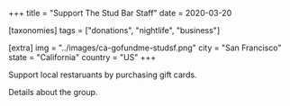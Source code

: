+++
title = "Support The Stud Bar Staff"
date = 2020-03-20

[taxonomies]
tags = ["donations", "nightlife", "business"]

[extra]
img = "../images/ca-gofundme-studsf.png"
city = "San Francisco"
state = "California"
country = "US"
+++


Support local restaruants by purchasing gift cards.

<!-- more -->

Details about the group.


